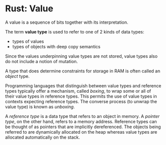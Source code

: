 # Rust: Value

A value is a sequence of bits together with its interpretation.

The term __value type__ is used to refer to one of 2 kinds of data types:
- types of values
- types of objects with deep copy semantics


Since the values underpinning value types are not stored, value types also do not include a notion of mutation.

A type that does determine constraints for storage in RAM is often called an _object_ type.


Programming languages that distinguish between value types and reference types typically offer a mechanism, called *boxing*, to wrap some or all of their value types in reference types. This permits the use of value types in contexts expecting reference types. The converse process (to unwrap the value type) is known as *unboxing*.


A *reference type* is a data type that refers to an object in memory. A *pointer type*, on the other hand, refers to a memory address. Reference types can be thought of as pointers that are implicitly dereferenced. The objects being referred to are dynamically allocated on the heap whereas value types are allocated automatically on the stack.

